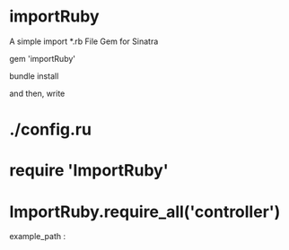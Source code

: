 # importRuby
A simple import *.rb File Gem for Sinatra


gem 'importRuby'

bundle install

and then, write 

# ./config.ru
# require 'ImportRuby'
# ImportRuby.require_all('controller') 

example_path : 
